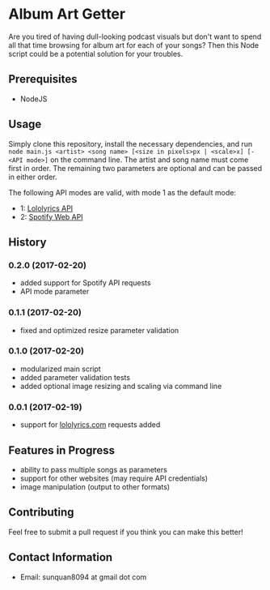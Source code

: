 # Album Art Getter
Are you tired of having dull-looking podcast visuals but don't want to spend all that time browsing for album art for each of your songs? Then this Node script could be a potential solution for your troubles.

## Prerequisites
- NodeJS

## Usage
Simply clone this repository, install the necessary dependencies, and run `node main.js <artist> <song name> [<size in pixels>px | <scale>x] [-<API mode>]` on the command line. The artist and song name must come first in order. The remaining two parameters are optional and can be passed in either order.

The following API modes are valid, with mode 1 as the default mode:
- 1: [Lololyrics API](http://api.lololyrics.com/)
- 2: [Spotify Web API](https://developer.spotify.com/web-api/)

## History

### 0.2.0 (2017-02-20)
- added support for Spotify API requests
- API mode parameter

### 0.1.1 (2017-02-20)
- fixed and optimized resize parameter validation

### 0.1.0 (2017-02-20)
- modularized main script
- added parameter validation tests
- added optional image resizing and scaling via command line

### 0.0.1 (2017-02-19)
- support for [lololyrics.com](lololyrics.com) requests added

## Features in Progress
- ability to pass multiple songs as parameters
- support for other websites (may require API credentials)
- image manipulation (output to other formats)

## Contributing
Feel free to submit a pull request if you think you can make this better!

## Contact Information
- Email: sunquan8094 at gmail dot com
